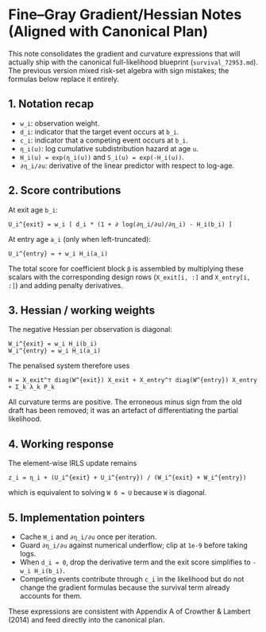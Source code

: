 # Fine–Gray Gradient/Hessian Notes (Aligned with Canonical Plan)

This note consolidates the gradient and curvature expressions that will actually ship with the canonical full-likelihood blueprint (`survival_72953.md`). The previous version mixed risk-set algebra with sign mistakes; the formulas below replace it entirely.

## 1. Notation recap
- `w_i`: observation weight.
- `d_i`: indicator that the target event occurs at `b_i`.
- `c_i`: indicator that a competing event occurs at `b_i`.
- `η_i(u)`: log cumulative subdistribution hazard at age `u`.
- `H_i(u) = exp(η_i(u))` and `S_i(u) = exp(-H_i(u))`.
- `∂η_i/∂u`: derivative of the linear predictor with respect to log-age.

## 2. Score contributions
At exit age `b_i`:
```
U_i^{exit} = w_i [ d_i * (1 + ∂ log(∂η_i/∂u)/∂η_i) - H_i(b_i) ]
```
At entry age `a_i` (only when left-truncated):
```
U_i^{entry} = + w_i H_i(a_i)
```
The total score for coefficient block `β` is assembled by multiplying these scalars with the corresponding design rows (`X_exit[i, :]` and `X_entry[i, :]`) and adding penalty derivatives.

## 3. Hessian / working weights
The negative Hessian per observation is diagonal:
```
W_i^{exit} = w_i H_i(b_i)
W_i^{entry} = w_i H_i(a_i)
```
The penalised system therefore uses
```
H = X_exit^⊤ diag(W^{exit}) X_exit + X_entry^⊤ diag(W^{entry}) X_entry + Σ_k λ_k P_k
```
All curvature terms are positive. The erroneous minus sign from the old draft has been removed; it was an artefact of differentiating the partial likelihood.

## 4. Working response
The element-wise IRLS update remains
```
z_i = η_i + (U_i^{exit} + U_i^{entry}) / (W_i^{exit} + W_i^{entry})
```
which is equivalent to solving `W δ = U` because `W` is diagonal.

## 5. Implementation pointers
- Cache `H_i` and `∂η_i/∂u` once per iteration.
- Guard `∂η_i/∂u` against numerical underflow; clip at `1e-9` before taking logs.
- When `d_i = 0`, drop the derivative term and the exit score simplifies to `-w_i H_i(b_i)`.
- Competing events contribute through `c_i` in the likelihood but do not change the gradient formulas because the survival term already accounts for them.

These expressions are consistent with Appendix A of Crowther & Lambert (2014) and feed directly into the canonical plan.
